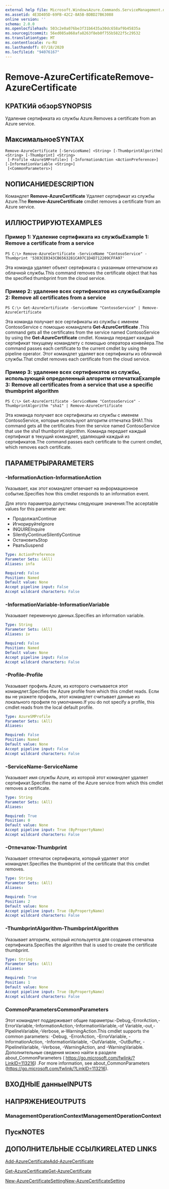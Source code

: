 ```yaml
---
external help file: Microsoft.WindowsAzure.Commands.ServiceManagement.dll-Help.xml
ms.assetid: 4E3D405D-69FB-42C2-8A5B-BDBD27B63088
online version: ''
schema: 2.0.0
ms.openlocfilehash: 503c2e0a076be3f31b6435a30dc658af9b45835a
ms.sourcegitcommit: 56ed085a868afa8263f8eb0f755b5822f5c29532
ms.translationtype: MT
ms.contentlocale: ru-RU
ms.lasthandoff: 07/18/2020
ms.locfileid: "94076167"
---
```

# <span data-ttu-id="88bcd-101">Remove-AzureCertificate</span><span class="sxs-lookup"><span data-stu-id="88bcd-101">Remove-AzureCertificate</span></span>

## <span data-ttu-id="88bcd-102">КРАТКИй обзор</span><span class="sxs-lookup"><span data-stu-id="88bcd-102">SYNOPSIS</span></span>
<span data-ttu-id="88bcd-103">Удаление сертификата из службы Azure.</span><span class="sxs-lookup"><span data-stu-id="88bcd-103">Removes a certificate from an Azure service.</span></span>

## <span data-ttu-id="88bcd-104">Максимальное</span><span class="sxs-lookup"><span data-stu-id="88bcd-104">SYNTAX</span></span>

```
Remove-AzureCertificate [-ServiceName] <String> [-ThumbprintAlgorithm] <String> [-Thumbprint] <String>
 [-Profile <AzureSMProfile>] [-InformationAction <ActionPreference>] [-InformationVariable <String>]
 [<CommonParameters>]
```

## <span data-ttu-id="88bcd-105">NОПИСАНИЕ</span><span class="sxs-lookup"><span data-stu-id="88bcd-105">DESCRIPTION</span></span>
<span data-ttu-id="88bcd-106">Командлет **Remove-AzureCertificate** Удаляет сертификат из службы Azure.</span><span class="sxs-lookup"><span data-stu-id="88bcd-106">The **Remove-AzureCertificate** cmdlet removes a certificate from an Azure service.</span></span>

## <span data-ttu-id="88bcd-107">ИЛЛЮСТРИРУЮТ</span><span class="sxs-lookup"><span data-stu-id="88bcd-107">EXAMPLES</span></span>

### <span data-ttu-id="88bcd-108">Пример 1: Удаление сертификата из службы</span><span class="sxs-lookup"><span data-stu-id="88bcd-108">Example 1: Remove a certificate from a service</span></span>
```
PS C:\> Remove-AzureCertificate -ServiceName "ContosoService" -Thumbprint '5383CE0343CB6563281CA97C1D4D712209CFFA97'
```

<span data-ttu-id="88bcd-109">Эта команда удаляет объект сертификата с указанным отпечатком из облачной службы.</span><span class="sxs-lookup"><span data-stu-id="88bcd-109">This command removes the certificate object that has the specified thumbprint from the cloud service.</span></span>

### <span data-ttu-id="88bcd-110">Пример 2: удаление всех сертификатов из службы</span><span class="sxs-lookup"><span data-stu-id="88bcd-110">Example 2: Remove all certificates from a service</span></span>
```
PS C:\> Get-AzureCertificate -ServiceName "ContosoService" | Remove-AzureCertificate
```

<span data-ttu-id="88bcd-111">Эта команда получает все сертификаты из службы с именем ContosoService с помощью командлета **Get-AzureCertificate** .</span><span class="sxs-lookup"><span data-stu-id="88bcd-111">This command gets all the certificates from the service named ContosoService by using the **Get-AzureCertificate** cmdlet.</span></span>
<span data-ttu-id="88bcd-112">Команда передает каждый сертификат текущему командлету с помощью оператора конвейера.</span><span class="sxs-lookup"><span data-stu-id="88bcd-112">The command passes each certificate to the current cmdlet by using the pipeline operator.</span></span>
<span data-ttu-id="88bcd-113">Этот командлет удаляет все сертификаты из облачной службы.</span><span class="sxs-lookup"><span data-stu-id="88bcd-113">That cmdlet removes each certificate from the cloud service.</span></span>

### <span data-ttu-id="88bcd-114">Пример 3: удаление всех сертификатов из службы, использующей определенный алгоритм отпечатка</span><span class="sxs-lookup"><span data-stu-id="88bcd-114">Example 3: Remove all certificates from a service that use a specific thumbprint algorithm</span></span>
```
PS C:\> Get-AzureCertificate -ServiceName "ContosoService" -ThumbprintAlgorithm "sha1" | Remove-AzureCertificate
```

<span data-ttu-id="88bcd-115">Эта команда получает все сертификаты из службы с именем ContosoService, которые используют алгоритм отпечатка SHA1.</span><span class="sxs-lookup"><span data-stu-id="88bcd-115">This command gets all the certificates from the service named ContosoService that use the sha1 thumbprint algorithm.</span></span>
<span data-ttu-id="88bcd-116">Команда передает каждый сертификат в текущий командлет, удаляющий каждый из сертификатов.</span><span class="sxs-lookup"><span data-stu-id="88bcd-116">The command passes each certificate to the current cmdlet, which removes each certificate.</span></span>

## <span data-ttu-id="88bcd-117">ПАРАМЕТРЫ</span><span class="sxs-lookup"><span data-stu-id="88bcd-117">PARAMETERS</span></span>

### <span data-ttu-id="88bcd-118">-InformationAction</span><span class="sxs-lookup"><span data-stu-id="88bcd-118">-InformationAction</span></span>
<span data-ttu-id="88bcd-119">Указывает, как этот командлет отвечает на информационное событие.</span><span class="sxs-lookup"><span data-stu-id="88bcd-119">Specifies how this cmdlet responds to an information event.</span></span>

<span data-ttu-id="88bcd-120">Для этого параметра допустимы следующие значения:</span><span class="sxs-lookup"><span data-stu-id="88bcd-120">The acceptable values for this parameter are:</span></span>

- <span data-ttu-id="88bcd-121">Продолжал</span><span class="sxs-lookup"><span data-stu-id="88bcd-121">Continue</span></span>
- <span data-ttu-id="88bcd-122">Игнорируйте</span><span class="sxs-lookup"><span data-stu-id="88bcd-122">Ignore</span></span>
- <span data-ttu-id="88bcd-123">INQUIRE</span><span class="sxs-lookup"><span data-stu-id="88bcd-123">Inquire</span></span>
- <span data-ttu-id="88bcd-124">SilentlyContinue</span><span class="sxs-lookup"><span data-stu-id="88bcd-124">SilentlyContinue</span></span>
- <span data-ttu-id="88bcd-125">Остановить</span><span class="sxs-lookup"><span data-stu-id="88bcd-125">Stop</span></span>
- <span data-ttu-id="88bcd-126">Рвать</span><span class="sxs-lookup"><span data-stu-id="88bcd-126">Suspend</span></span>

```yaml
Type: ActionPreference
Parameter Sets: (All)
Aliases: infa

Required: False
Position: Named
Default value: None
Accept pipeline input: False
Accept wildcard characters: False
```

### <span data-ttu-id="88bcd-127">-InformationVariable</span><span class="sxs-lookup"><span data-stu-id="88bcd-127">-InformationVariable</span></span>
<span data-ttu-id="88bcd-128">Указывает переменную данных.</span><span class="sxs-lookup"><span data-stu-id="88bcd-128">Specifies an information variable.</span></span>

```yaml
Type: String
Parameter Sets: (All)
Aliases: iv

Required: False
Position: Named
Default value: None
Accept pipeline input: False
Accept wildcard characters: False
```

### <span data-ttu-id="88bcd-129">-Profile</span><span class="sxs-lookup"><span data-stu-id="88bcd-129">-Profile</span></span>
<span data-ttu-id="88bcd-130">Указывает профиль Azure, из которого считывается этот командлет.</span><span class="sxs-lookup"><span data-stu-id="88bcd-130">Specifies the Azure profile from which this cmdlet reads.</span></span>
<span data-ttu-id="88bcd-131">Если вы не укажете профиль, этот командлет считывает данные из локального профиля по умолчанию.</span><span class="sxs-lookup"><span data-stu-id="88bcd-131">If you do not specify a profile, this cmdlet reads from the local default profile.</span></span>

```yaml
Type: AzureSMProfile
Parameter Sets: (All)
Aliases: 

Required: False
Position: Named
Default value: None
Accept pipeline input: False
Accept wildcard characters: False
```

### <span data-ttu-id="88bcd-132">-ServiceName</span><span class="sxs-lookup"><span data-stu-id="88bcd-132">-ServiceName</span></span>
<span data-ttu-id="88bcd-133">Указывает имя службы Azure, из которой этот командлет удаляет сертификат.</span><span class="sxs-lookup"><span data-stu-id="88bcd-133">Specifies the name of the Azure service from which this cmdlet removes a certificate.</span></span>

```yaml
Type: String
Parameter Sets: (All)
Aliases: 

Required: True
Position: 0
Default value: None
Accept pipeline input: True (ByPropertyName)
Accept wildcard characters: False
```

### <span data-ttu-id="88bcd-134">-Отпечаток</span><span class="sxs-lookup"><span data-stu-id="88bcd-134">-Thumbprint</span></span>
<span data-ttu-id="88bcd-135">Указывает отпечаток сертификата, который удаляет этот командлет.</span><span class="sxs-lookup"><span data-stu-id="88bcd-135">Specifies the thumbprint of the certificate that this cmdlet removes.</span></span>

```yaml
Type: String
Parameter Sets: (All)
Aliases: 

Required: True
Position: 2
Default value: None
Accept pipeline input: True (ByPropertyName)
Accept wildcard characters: False
```

### <span data-ttu-id="88bcd-136">-ThumbprintAlgorithm</span><span class="sxs-lookup"><span data-stu-id="88bcd-136">-ThumbprintAlgorithm</span></span>
<span data-ttu-id="88bcd-137">Указывает алгоритм, который используется для создания отпечатка сертификата.</span><span class="sxs-lookup"><span data-stu-id="88bcd-137">Specifies the algorithm that is used to create the certificate thumbprint.</span></span>

```yaml
Type: String
Parameter Sets: (All)
Aliases: 

Required: True
Position: 1
Default value: None
Accept pipeline input: True (ByPropertyName)
Accept wildcard characters: False
```

### <span data-ttu-id="88bcd-138">CommonParameters</span><span class="sxs-lookup"><span data-stu-id="88bcd-138">CommonParameters</span></span>
<span data-ttu-id="88bcd-139">Этот командлет поддерживает общие параметры:-Debug,-ErrorAction,-ErrorVariable,-InformationAction,-InformationVariable,-of Variable,-out,-PipelineVariable,-Verbose, и-WarningAction.</span><span class="sxs-lookup"><span data-stu-id="88bcd-139">This cmdlet supports the common parameters: -Debug, -ErrorAction, -ErrorVariable, -InformationAction, -InformationVariable, -OutVariable, -OutBuffer, -PipelineVariable, -Verbose, -WarningAction, and -WarningVariable.</span></span> <span data-ttu-id="88bcd-140">Дополнительные сведения можно найти в разделе about_CommonParameters ( https://go.microsoft.com/fwlink/?LinkID=113216) .</span><span class="sxs-lookup"><span data-stu-id="88bcd-140">For more information, see about_CommonParameters (https://go.microsoft.com/fwlink/?LinkID=113216).</span></span>

## <span data-ttu-id="88bcd-141">ВХОДНЫЕ данные</span><span class="sxs-lookup"><span data-stu-id="88bcd-141">INPUTS</span></span>

## <span data-ttu-id="88bcd-142">НАПРЯЖЕНИЕ</span><span class="sxs-lookup"><span data-stu-id="88bcd-142">OUTPUTS</span></span>

### <span data-ttu-id="88bcd-143">ManagementOperationContext</span><span class="sxs-lookup"><span data-stu-id="88bcd-143">ManagementOperationContext</span></span>

## <span data-ttu-id="88bcd-144">Пуск</span><span class="sxs-lookup"><span data-stu-id="88bcd-144">NOTES</span></span>

## <span data-ttu-id="88bcd-145">ДОПОЛНИТЕЛЬНЫЕ ССЫЛКИ</span><span class="sxs-lookup"><span data-stu-id="88bcd-145">RELATED LINKS</span></span>

[<span data-ttu-id="88bcd-146">Add-AzureCertificate</span><span class="sxs-lookup"><span data-stu-id="88bcd-146">Add-AzureCertificate</span></span>](./Add-AzureCertificate.md)

[<span data-ttu-id="88bcd-147">Get-AzureCertificate</span><span class="sxs-lookup"><span data-stu-id="88bcd-147">Get-AzureCertificate</span></span>](./Get-AzureCertificate.md)

[<span data-ttu-id="88bcd-148">New-AzureCertificateSetting</span><span class="sxs-lookup"><span data-stu-id="88bcd-148">New-AzureCertificateSetting</span></span>](./New-AzureCertificateSetting.md)


